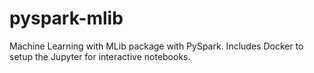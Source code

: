 # pyspark-mlib
Machine Learning with MLib package with PySpark. Includes Docker to setup the Jupyter for interactive notebooks.
